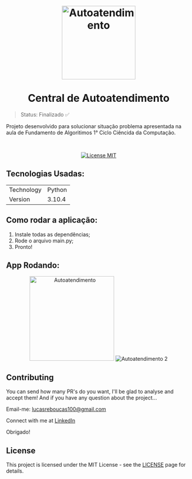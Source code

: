 <h1 align="center">
<br>
  <img src="https://user-images.githubusercontent.com/54152996/174647038-554ad1bb-490d-4116-9a8a-16ae1bf3d6c7.png" alt="Autoatendimento" width="200">
<br>
<br>
  Central de Autoatendimento
</h1>

> Status: Finalizado ✅

<p>Projeto desenvolvido para solucionar situação problema apresentada na aula de Fundamento de Algoritimos 1° Ciclo Ciêncida da Computação.</p>

<br>

<p align="center">
  <a href="https://opensource.org/licenses/MIT">
    <img src="https://img.shields.io/badge/License-MIT-blue.svg" alt="License MIT">
  </a>
</p>

## Tecnologias Usadas:

<table>
  <tr>
    <td>Technology</td>
    <td>Python</td>
  </tr>
  <tr>
    <td>Version</td>
    <td>3.10.4</td>
  </tr>
</table>

## Como rodar a aplicação:

1. Instale todas as dependências;
2. Rode o arquivo main.py;
3. Pronto!

## App Rodando:

<div align="center">
   <img src="https://user-images.githubusercontent.com/54152996/174652844-5e80fd77-f0b2-4352-b56d-e9d9bd8f68bf.png" alt="Autoatendimento" height="230">
   <img src="https://user-images.githubusercontent.com/54152996/174653645-1763cea2-154d-46ed-ab30-966076b3023a.png" alt="Autoatendimento 2">
</div>

## Contributing

You can send how many PR's do you want, I'll be glad to analyse and accept them! And if you have any question about the project...

Email-me: lucasreboucas100@gmail.com

Connect with me at [LinkedIn](https://www.linkedin.com/in/lucas-reboucas-silva/)

Obrigado!

## License

This project is licensed under the MIT License - see the [LICENSE](https://opensource.org/licenses/MIT) page for details.
